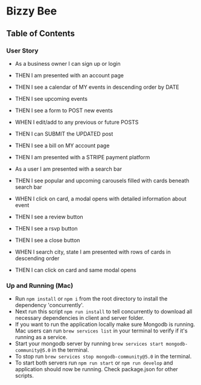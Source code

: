 # Bizzy Bee

## Table of Contents

### User Story

- As a business owner I can sign up or login
- THEN I am presented with an account page
- THEN I see a calendar of MY events in descending order by DATE
- THEN I see upcoming events
- THEN I see a form to POST new events
- WHEN I edit/add to any previous or future POSTS
- THEN I can SUBMIT the UPDATED post
- THEN I see a bill on MY account page
- THEN I am presented with a STRIPE payment platform

- As a user I am presented with a search bar
- THEN I see popular and upcoming carousels filled with cards beneath search bar
- WHEN I click on card, a modal opens with detailed information about event
- THEN I see a review button
- THEN I see a rsvp button
- THEN I see a close button
- WHEN I search city, state I am presented with rows of cards in descending order
- THEN I can click on card and same modal opens

### Up and Running (Mac)
- Run ```npm install``` or ```npm i``` from the root directory to install the dependency 'concurrently'.
- Next run this script ```npm run install``` to tell concurrently to download all necessary dependencies in client and server folder.
- If you want to run the application locally make sure Mongodb is running. Mac users can run ```brew services list``` in your terminal to verify if it's running as a service.
- Start your mongodb server by running ```brew services start mongodb-community@5.0``` in the terminal.
- To stop run ```brew services stop mongodb-community@5.0``` in the terminal.
- To start both servers run ```npm run start``` or ```npm run develop``` and application should now be running. Check package.json for other scripts.
